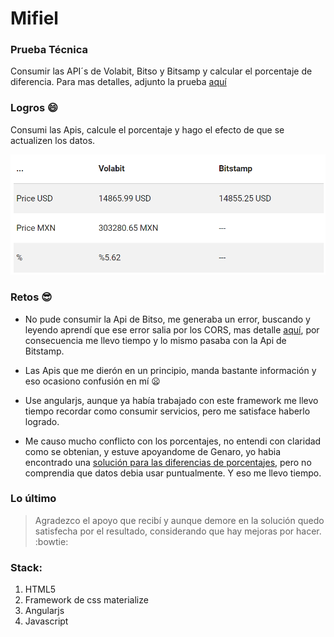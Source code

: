 # Mifiel

### Prueba Técnica 

Consumir las API´s de Volabit, Bitso y Bitsamp y calcular el porcentaje de diferencia. Para mas detalles, adjunto la prueba [aquí](https://github.com/Mifiel/fun-tests/tree/master/full-stack/ror/opportunity-detector)

### Logros :smile:

Consumi las Apis, calcule el porcentaje y hago el efecto de que se actualizen los datos. 

![](img/tabla.png)
### Retos :sunglasses:

* No pude consumir la Api de Bitso, me generaba un error, buscando y leyendo aprendí que ese error salia por los CORS, mas detalle [aquí](https://stackoverflow.com/questions/43292481/getting-the-response-as-datanull-status-1-when-calling-web-api-from-angula), por consecuencia me llevo tiempo y lo mismo pasaba con la Api de Bitstamp.

* Las Apis que me dierón en un principio, manda bastante información y eso ocasiono confusión en mí :frowning:

* Use angularjs, aunque ya había trabajado con este framework me llevo tiempo recordar como consumir servicios, pero me satisface haberlo logrado.

* Me causo mucho conflicto con los porcentajes, no entendi con claridad como se obtenian, y estuve apoyandome de Genaro, yo habia encontrado una [solución para las diferencias de porcentajes](http://www.disfrutalasmatematicas.com/numeros/porcentaje-diferencia.html), pero no comprendia que datos debia usar puntualmente. Y eso me llevo tiempo. 

### Lo último
> Agradezco el apoyo que recibí y aunque demore en la solución quedo satisfecha por el resultado, considerando que hay mejoras por hacer. :bowtie:


### Stack: 
1. HTML5
2. Framework de css materialize
3. Angularjs 
4. Javascript 




